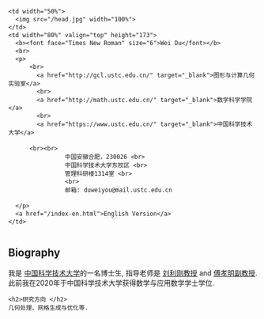 <html xmlns="http://www.w3.org/1999/xhtml" xml:lang="en" slick-uniqueid="3">
<head>
<meta http-equiv="Content-Type" content="text/html; charset=UTF-8">
<meta name="keywords" content="杜伟, 中国科学技术大学"> 
<meta name="description" content="杜伟&#39;s home page">
<link rel="stylesheet" href="./Homepage_files/style/jemdoc.css" type="text/css">
<style type="text/css">
</style>
<title>杜伟 - Homepage</title>
<link rel="shortcut icon" href="./head.jpg" >
<!--link rel="shortcut icon" type="image/gif" href="./Homepage_files/img/animated_favicon1.gif" -->
</head>


<body>
<div id="layout-content" style="margin-top:25px">

<table  border="0" align="center" width="100%"> <tbody>
  <tr>
    
    <td width="50%">
      <img src="/head.jpg" width="100%">
    </td>
    <td width="80%" valign="top" height="173">
      <b><font face="Times New Roman" size="6">Wei Du</font></b>
      <br> 
      <p>       
          <br>
			<a href="http://gcl.ustc.edu.cn/" target="_blank">图形与计算几何实验室</a>
			<br>
			<a href="http://math.ustc.edu.cn/" target="_blank">数学科学学院 </a>
			<br>
			<a href="https://www.ustc.edu.cn/" target="_blank">中国科学技术大学</a>

          <br><br>
					中国安徽合肥，230026 <br>
					中国科学技术大学东校区 <br>
					管理科研楼1314室 <br>
					<br>
					邮箱: duweiyou@mail.ustc.edu.cn

      </p>
      <a href="/index-en.html">English Version</a>
    </td>
    
  </tr>
</tbody> </table>


<table  border="0" width="100%"> <tbody>
  <tr>
    <h2>Biography</h2>
    <p style="text-align:justify;">
      我是 <a href="http://en.ustc.edu.cn/" target="_blank">中国科学技术大学</a>的一名博士生,
      指导老师是 <a href="http://staff.ustc.edu.cn/~lgliu">刘利刚教授</a> and <a href="http://staff.ustc.edu.cn/~fuxm">傅孝明副教授</a>.
	此前我在2020年于中国科学技术大学获得数学与应用数学学士学位.
    </p>
  </tr>
 
    <h2>研究方向 </h2>
    几何处理，网格生成与优化等.
</tbody></table>


